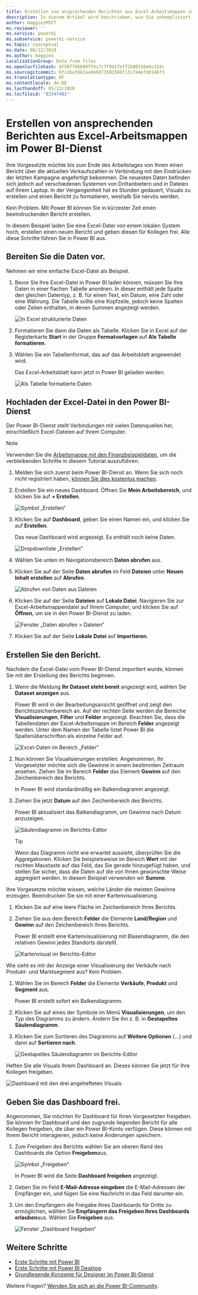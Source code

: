 ```yaml
---
title: Erstellen von ansprechenden Berichten aus Excel-Arbeitsmappen im Power BI-Dienst
description: In diesem Artikel wird beschrieben, wie Sie unkompliziert ansprechende Berichte aus einer Excel-Arbeitsmappe erstellen.
author: maggiesMSFT
ms.reviewer: ''
ms.service: powerbi
ms.subservice: powerbi-service
ms.topic: conceptual
ms.date: 08/12/2019
ms.author: maggies
LocalizationGroup: Data from files
ms.openlocfilehash: 9758f706b90f74c7c7f9d1feff2b00516e6c324c
ms.sourcegitcommit: bfc2baf862aade6873501566f13c744efdd146f3
ms.translationtype: HT
ms.contentlocale: de-DE
ms.lasthandoff: 05/13/2020
ms.locfileid: "83347491"
---
```

# <a name="from-excel-workbook-to-stunning-report-in-the-power-bi-service"></a>Erstellen von ansprechenden Berichten aus Excel-Arbeitsmappen im Power BI-Dienst
Ihre Vorgesetzte möchte bis zum Ende des Arbeitstages von Ihnen einen Bericht über die aktuellen Verkaufszahlen in Verbindung mit den Eindrücken der letzten Kampagne angefertigt bekommen. Die neuesten Daten befinden sich jedoch auf verschiedenen Systemen von Drittanbietern und in Dateien auf Ihrem Laptop. In der Vergangenheit hat es Stunden gedauert, Visuals zu erstellen und einen Bericht zu formatieren, weshalb Sie nervös werden.

Kein Problem. Mit Power BI können Sie in kürzester Zeit einen beeindruckenden Bericht erstellen.

In diesem Beispiel laden Sie eine Excel-Datei von einem lokalen System hoch, erstellen einen neuen Bericht und geben diesen für Kollegen frei. Alle diese Schritte führen Sie in Power BI aus.

## <a name="prepare-your-data"></a>Bereiten Sie die Daten vor.
Nehmen wir eine einfache Excel-Datei als Beispiel. 

1. Bevor Sie Ihre Excel-Datei in Power BI laden können, müssen Sie Ihre Daten in einer flachen Tabelle anordnen. In dieser enthält jede Spalte den gleichen Datentyp, z. B. für einen Text, ein Datum, eine Zahl oder eine Währung. Die Tabelle sollte eine Kopfzeile, jedoch keine Spalten oder Zeilen enthalten, in denen Summen angezeigt werden.

   ![In Excel strukturierte Daten](media/service-from-excel-to-stunning-report/pbi_excel_file.png)

2. Formatieren Sie dann die Daten als Tabelle. Klicken Sie in Excel auf der Registerkarte **Start** in der Gruppe **Formatvorlagen** auf **Als Tabelle formatieren**. 

3. Wählen Sie ein Tabellenformat, das auf das Arbeitsblatt angewendet wird. 

   Das Excel-Arbeitsblatt kann jetzt in Power BI geladen werden.

   ![Als Tabelle formatierte Daten](media/service-from-excel-to-stunning-report/pbi_excel_table.png)

## <a name="upload-your-excel-file-to-the-power-bi-service"></a>Hochladen der Excel-Datei in den Power BI-Dienst
Der Power BI-Dienst stellt Verbindungen mit vielen Datenquellen her, einschließlich Excel-Dateien auf Ihrem Computer. 

 > [!NOTE] 
 > Verwenden Sie die [Arbeitsmappe mit den Finanzbeispieldaten](../create-reports/sample-financial-download.md), um die verbleibenden Schritte in diesem Tutorial auszuführen.

1. Melden Sie sich zuerst beim Power BI-Dienst an. Wenn Sie sich noch nicht registriert haben, [können Sie dies kostenlos machen](https://powerbi.com).

2. Erstellen Sie ein neues Dashboard. Öffnen Sie **Mein Arbeitsbereich**, und klicken Sie auf **+ Erstellen**.

   ![Symbol „Erstellen“](media/service-from-excel-to-stunning-report/power-bi-new-dash.png)

3. Klicken Sie auf **Dashboard**, geben Sie einen Namen ein, und klicken Sie auf **Erstellen**. 

   Das neue Dashboard wird angezeigt. Es enthält noch keine Daten.

   ![Dropdownliste „Erstellen“](media/service-from-excel-to-stunning-report/power-bi-create-dash.png)

4. Wählen Sie unten im Navigationsbereich **Daten abrufen** aus. 

5. Klicken Sie auf der Seite **Daten abrufen** im Feld **Dateien** unter **Neuen Inhalt erstellen** auf **Abrufen**.

   ![Abrufen von Daten aus Dateien](media/service-from-excel-to-stunning-report/pbi_get_files.png)

6. Klicken Sie auf der Seite **Dateien** auf **Lokale Datei**. Navigieren Sie zur Excel-Arbeitsmappendatei auf Ihrem Computer, und klicken Sie auf **Öffnen**, um sie in den Power BI-Dienst zu laden. 

   ![Fenster „Daten abrufen > Dateien“](media/service-from-excel-to-stunning-report/pbi_local_file.png)

7. Klicken Sie auf der Seite **Lokale Datei** auf **Importieren**.


## <a name="build-your-report"></a>Erstellen Sie den Bericht.
Nachdem die Excel-Datei vom Power BI-Dienst importiert wurde, können Sie mit der Erstellung des Berichts beginnen. 

1. Wenn die Meldung **Ihr Dataset steht bereit** angezeigt wird, wählen Sie **Dataset anzeigen** aus.  

   Power BI wird in der Bearbeitungsansicht geöffnet und zeigt den Berichtszeichenbereich an. Auf der rechten Seite werden die Bereiche **Visualisierungen**, **Filter** und **Felder** angezeigt. Beachten Sie, dass die Tabellendaten der Excel-Arbeitsmappe im Bereich **Felder** angezeigt werden. Unter dem Namen der Tabelle listet Power BI die Spaltenüberschriften als einzelne Felder auf.

   ![Excel-Daten im Bereich „Felder“](media/service-from-excel-to-stunning-report/pbi_report_fields.png)

2. Nun können Sie Visualisierungen erstellen. Angenommen, Ihr Vorgesetzter möchte sich die Gewinne in einem bestimmten Zeitraum ansehen. Ziehen Sie im Bereich **Felder** das Element **Gewinn** auf den Zeichenbereich des Berichts. 

   In Power BI wird standardmäßig ein Balkendiagramm angezeigt. 

3. Ziehen Sie jetzt **Datum** auf den Zeichenbereich des Berichts. 

   Power BI aktualisiert das Balkendiagramm, um Gewinne nach Datum anzuzeigen.

   ![Säulendiagramm im Berichts-Editor](media/service-from-excel-to-stunning-report/pbi_report_pin-new.png)

   > [!TIP]
   > Wenn das Diagramm nicht wie erwartet aussieht, überprüfen Sie die Aggregationen. Klicken Sie beispielsweise im Bereich **Wert** mit der rechten Maustaste auf das Feld, das Sie gerade hinzugefügt haben, und stellen Sie sicher, dass die Daten auf die von Ihnen gewünschte Weise aggregiert werden. In diesem Beispiel verwenden wir **Summe**.
   > 

Ihre Vorgesetzte möchte wissen, welche Länder die meisten Gewinne erzeugen. Beeindrucken Sie sie mit einer Kartenvisualisierung. 

1. Klicken Sie auf eine leere Fläche im Zeichenbereich Ihres Berichts. 

2. Ziehen Sie aus dem Bereich **Felder** die Elemente **Land/Region** und **Gewinn** auf den Zeichenbereich Ihres Berichts.

   Power BI erstellt eine Kartenvisualisierung mit Blasendiagramm, die den relativen Gewinn jedes Standorts darstellt.

   ![Kartenvisual im Berichts-Editor](media/service-from-excel-to-stunning-report/pbi_report_map-new.png)

Wie sieht es mit der Anzeige einer Visualisierung der Verkäufe nach Produkt- und Marktsegment aus? Kein Problem. 

1. Wählen Sie im Bereich **Felder** die Elemente **Verkäufe**, **Produkt** und **Segment** aus. 
   
   Power BI erstellt sofort ein Balkendiagramm. 

2. Klicken Sie auf eines der Symbole im Menü **Visualisierungen**, um den Typ des Diagramms zu ändern. Ändern Sie ihn z. B. in **Gestapeltes Säulendiagramm**. 

3. Klicken Sie zum Sortieren des Diagramms auf **Weitere Optionen** (...) und dann auf **Sortieren nach**.

   ![Gestapeltes Säulendiagramm im Berichts-Editor](media/service-from-excel-to-stunning-report/pbi_barchart-new.png)

Heften Sie alle Visuals Ihrem Dashboard an. Dieses können Sie jetzt für Ihre Kollegen freigeben.

   ![Dashboard mit den drei angehefteten Visuals](media/service-from-excel-to-stunning-report/pbi_report.png)

## <a name="share-your-dashboard"></a>Geben Sie das Dashboard frei.
Angenommen, Sie möchten Ihr Dashboard für Ihren Vorgesetzten freigeben. Sie können Ihr Dashboard und den zugrunde liegenden Bericht für alle Kollegen freigeben, die über ein Power BI-Konto verfügen. Diese können mit Ihrem Bericht interagieren, jedoch keine Änderungen speichern.

1. Zum Freigeben des Berichts wählen Sie am oberen Rand des Dashboards die Option **Freigeben**aus.

   ![Symbol „Freigeben“](media/service-from-excel-to-stunning-report/power-bi-share.png)

   In Power BI wird die Seite **Dashboard freigeben** angezeigt. 

2. Geben Sie im Feld **E-Mail-Adresse eingeben** die E-Mail-Adressen der Empfänger ein, und fügen Sie eine Nachricht in das Feld darunter ein. 

3. Um den Empfängern die Freigabe Ihres Dashboards für Dritte zu ermöglichen, wählen Sie **Empfängern das Freigeben Ihres Dashboards erlauben**aus. Wählen Sie **Freigeben** aus.

   ![Fenster „Dashboard freigeben“](media/service-from-excel-to-stunning-report/power-bi-share-dash-new.png)

## <a name="next-steps"></a>Weitere Schritte

* [Erste Schritte mit Power BI](../fundamentals/service-get-started.md)
* [Erste Schritte mit Power BI Desktop](../fundamentals/desktop-getting-started.md)
* [Grundlegende Konzepte für Designer im Power BI-Dienst](../fundamentals/service-basic-concepts.md)

Weitere Fragen? [Wenden Sie sich an die Power BI-Community](https://community.powerbi.com/).
